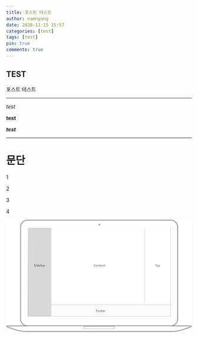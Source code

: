 ```yaml
---
title: 포스트 테스트
author: namnyang
date: 2020-11-15 15:57
categories: [test]
tags: [test]
pin: true
comments: true 
---
```


## TEST
포스트 테스트

---

*test*

**test**

***test***

---

# 문단
1

2

3

4

![Desktop View](/assets/img/sample/mockup.png)

